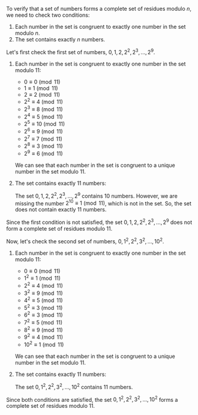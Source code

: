  To verify that a set of numbers forms a complete set of residues modulo $n$, we need to check two conditions:

1. Each number in the set is congruent to exactly one number in the set modulo $n$.
2. The set contains exactly $n$ numbers.

Let's first check the first set of numbers, $0, 1, 2, 2^2, 2^3, ..., 2^9$.

1. Each number in the set is congruent to exactly one number in the set modulo 11:

   - $0 \equiv 0 \pmod{11}$
   - $1 \equiv 1 \pmod{11}$
   - $2 \equiv 2 \pmod{11}$
   - $2^2 \equiv 4 \pmod{11}$
   - $2^3 \equiv 8 \pmod{11}$
   - $2^4 \equiv 5 \pmod{11}$
   - $2^5 \equiv 10 \pmod{11}$
   - $2^6 \equiv 9 \pmod{11}$
   - $2^7 \equiv 7 \pmod{11}$
   - $2^8 \equiv 3 \pmod{11}$
   - $2^9 \equiv 6 \pmod{11}$

   We can see that each number in the set is congruent to a unique number in the set modulo 11.

2. The set contains exactly 11 numbers:

   The set $0, 1, 2, 2^2, 2^3, ..., 2^9$ contains 10 numbers. However, we are missing the number $2^{10} \equiv 1 \pmod{11}$, which is not in the set. So, the set does not contain exactly 11 numbers.

Since the first condition is not satisfied, the set $0, 1, 2, 2^2, 2^3, ..., 2^9$ does not form a complete set of residues modulo 11.

Now, let's check the second set of numbers, $0, 1^2, 2^2, 3^2, ..., 10^2$.

1. Each number in the set is congruent to exactly one number in the set modulo 11:

   - $0 \equiv 0 \pmod{11}$
   - $1^2 \equiv 1 \pmod{11}$
   - $2^2 \equiv 4 \pmod{11}$
   - $3^2 \equiv 9 \pmod{11}$
   - $4^2 \equiv 5 \pmod{11}$
   - $5^2 \equiv 3 \pmod{11}$
   - $6^2 \equiv 3 \pmod{11}$
   - $7^2 \equiv 5 \pmod{11}$
   - $8^2 \equiv 9 \pmod{11}$
   - $9^2 \equiv 4 \pmod{11}$
   - $10^2 \equiv 1 \pmod{11}$

   We can see that each number in the set is congruent to a unique number in the set modulo 11.

2. The set contains exactly 11 numbers:

   The set $0, 1^2, 2^2, 3^2, ..., 10^2$ contains 11 numbers.

Since both conditions are satisfied, the set $0, 1^2, 2^2, 3^2, ..., 10^2$ forms a complete set of residues modulo 11.
